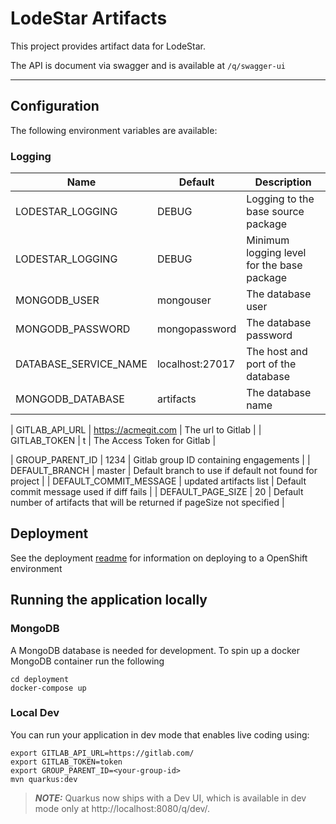 # LodeStar Artifacts

This project provides artifact data for LodeStar.

The API is document via swagger and is available at `/q/swagger-ui`

----

## Configuration

The following environment variables are available:

### Logging
| Name | Default | Description|
|------|---------|------------|
| LODESTAR_LOGGING | DEBUG | Logging to the base source package |
| LODESTAR_LOGGING | DEBUG | Minimum logging level for the base package |
| MONGODB_USER | mongouser | The database user |
| MONGODB_PASSWORD | mongopassword | The database password |
| DATABASE_SERVICE_NAME | localhost:27017 | The host and port of the database |
| MONGODB_DATABASE | artifacts | The database name |

| GITLAB_API_URL | https://acmegit.com | The url to Gitlab |
| GITLAB_TOKEN | t | The Access Token for Gitlab |

| GROUP_PARENT_ID | 1234 | Gitlab group ID containing engagements |
| DEFAULT_BRANCH | master | Default branch to use if default not found for project |
| DEFAULT_COMMIT_MESSAGE | updated artifacts list | Default commit message used if diff fails |
| DEFAULT_PAGE_SIZE | 20 | Default number of artifacts that will be returned if pageSize not specified |

## Deployment

See the deployment [readme](./deployment) for information on deploying to a OpenShift environment

## Running the application locally

### MongoDB 

A MongoDB database is needed for development. To spin up a docker MongoDB container run the following

```
cd deployment
docker-compose up
```

### Local Dev

You can run your application in dev mode that enables live coding using:

```
export GITLAB_API_URL=https://gitlab.com/ 
export GITLAB_TOKEN=token
export GROUP_PARENT_ID=<your-group-id>
mvn quarkus:dev
```

> **_NOTE:_**  Quarkus now ships with a Dev UI, which is available in dev mode only at http://localhost:8080/q/dev/.